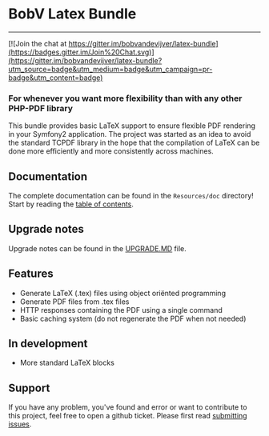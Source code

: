 # BobV Latex Bundle
-------------------------------------

[![Join the chat at https://gitter.im/bobvandevijver/latex-bundle](https://badges.gitter.im/Join%20Chat.svg)](https://gitter.im/bobvandevijver/latex-bundle?utm_source=badge&utm_medium=badge&utm_campaign=pr-badge&utm_content=badge)

### For whenever you want more flexibility than with any other PHP-PDF library
This bundle provides basic LaTeX support to ensure flexible PDF rendering in your Symfony2 application. The project was started as an idea to avoid the standard TCPDF library in the hope that the compilation of LaTeX can be done more efficiently and more consistently across machines. 

## Documentation
The complete documentation can be found in the `Resources/doc` directory! Start by reading the [table of contents](https://github.com/bobvandevijver/latex-bundle/tree/master/src/Resources/doc/documentation.md).

## Upgrade notes
Upgrade notes can be found in the [UPGRADE.MD](https://github.com/bobvandevijver/latex-bundle/blob/master/UPGRADE.md) file.

## Features
* Generate LaTeX (.tex) files using object oriënted programming
* Generate PDF files from .tex files
* HTTP responses containing the PDF using a single command
* Basic caching system (do not regenerate the PDF when not needed)

## In development
* More standard LaTeX blocks

## Support
If you have any problem, you've found and error or want to contribute to this project, feel free to open a github ticket. Please first read [submitting issues](https://github.com/bobvandevijver/latex-bundle/blob/master/src/Resources/doc/support-and-contribution/submitting-issues.md).
